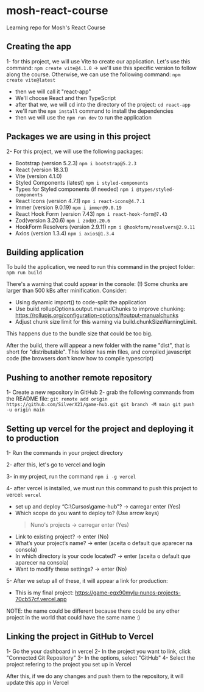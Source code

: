 # mosh-react-course

Learning repo for Mosh's React Course

## Creating the app

1- for this project, we will use Vite to create our application. Let's use this command:
`npm create vite@4.1.0` -> we'll use this specific version to follow along the course.
Otherwise, we can use the following command: `npm create vite@latest`

- then we will call it "react-app"
- We'll choose React and then TypeScript
- after that we, we will cd into the directory of the project: `cd react-app`
- we'll run the `npm install` command to install the dependencies
- then we will use the `npm run dev` to run the application

## Packages we are using in this project

2- For this project, we will use the following packages:

- Bootstrap (version 5.2.3) `npm i bootstrap@5.2.3`
- React (version 18.3.1)
- Vite (version 4.1.0)
- Styled Components (latest) `npm i styled-components`
- Types for Styled components (if needed) `npm i @types/styled-components`
- React Icons (version 4.7.1) `npm i react-icons@4.7.1`
- Immer (version 9.0.19) `npm i immer@9.0.19`
- React Hook Form (version 7.43) `npm i react-hook-form@7.43`
- Zod(version 3.20.6) `npm i zod@3.20.6`
- HookForm Resolvers (version 2.9.11) `npm i @hookform/resolvers@2.9.11`
- Axios (version 1.3.4) `npm i axios@1.3.4`

## Building application

To build the application, we need to run this command in the project folder: `npm run build`

There's a warning that could appear in the console:
(!) Some chunks are larger than 500 kBs after minification. Consider:

- Using dynamic import() to code-split the application
- Use build.rollupOptions.output.manualChunks to improve chunking: https://rollupjs.org/configuration-options/#output-manualchunks
- Adjust chunk size limit for this warning via build.chunkSizeWarningLimit.

This happens due to the bundle size that could be too big.

After the build, there will appear a new folder with the name "dist", that is short for "distributable". This folder has min files, and compiled javascript code (the browsers don't know how to compile typescript)

## Pushing to another remote repository

1- Create a new repository in GitHub
2- grab the following commands from the README file:
`git remote add origin https://github.com/SilverX21/game-hub.git
git branch -M main
git push -u origin main`

## Setting up vercel for the project and deploying it to production

1- Run the commands in your project directory

2- after this, let's go to vercel and login

3- in my project, run the command `npm i -g vercel`

4- after vercel is installed, we must run this command to push this project to vercel: `vercel`

- set up and deploy “C:\Cursos\game-hub”? -> carregar enter (Yes)
- Which scope do you want to deploy to? (Use arrow keys)
  > Nuno's projects -> carregar enter (Yes)
- Link to existing project? -> enter (No)
- What’s your project’s name? -> enter (aceita o default que aparecer na consola)
- In which directory is your code located? -> enter (aceita o default que aparecer na consola)
- Want to modify these settings? -> enter (No)

5- After we setup all of these, it will appear a link for production:

- This is my final project: https://game-egx90mylu-nunos-projects-70cb57cf.vercel.app

NOTE: the name could be different because there could be any other project in the world that could have the same name :)

## Linking the project in GitHub to Vercel

1- Go the your dashboard in vercel
2- In the project you want to link, click "Connected Git Repository"
3- In the options, select "GitHub"
4- Select the project refering to the project you set up in Vercel

After this, if we do any changes and push them to the repository, it will update this app in Vercel
